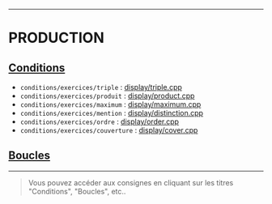 -- -- --
# PRODUCTION<br/>
## [Conditions](http://www.iut-fbleau.fr/sitebp/apl11/conditions/conditions.pdf)
- `conditions/exercices/triple`     : [display/triple.cpp](https://github.com/ThonEtRiz/display/blob/master/triple.cpp)<br/>
- `conditions/exercices/produit`    : [display/product.cpp](https://github.com/ThonEtRiz/display/blob/master/product.cpp)<br/>
- `conditions/exercices/maximum`    : [display/maximum.cpp](https://github.com/ThonEtRiz/display/blob/master/maximum.cpp)<br/>
- `conditions/exercices/mention`    : [display/distinction.cpp](https://github.com/ThonEtRiz/display/blob/master/distinction.cpp)<br/>
- `conditions/exercices/ordre`      : [display/order.cpp](https://github.com/ThonEtRiz/display/blob/master/order.cpp)<br/>
- `conditions/exercices/couverture` : [display/cover.cpp](https://github.com/ThonEtRiz/display/blob/master/cover.cpp)
## [Boucles](http://www.iut-fbleau.fr/sitebp/apl11/boucles1/)
-- -- --
> Vous pouvez accéder aux consignes en cliquant sur les titres "Conditions", "Boucles", etc..
